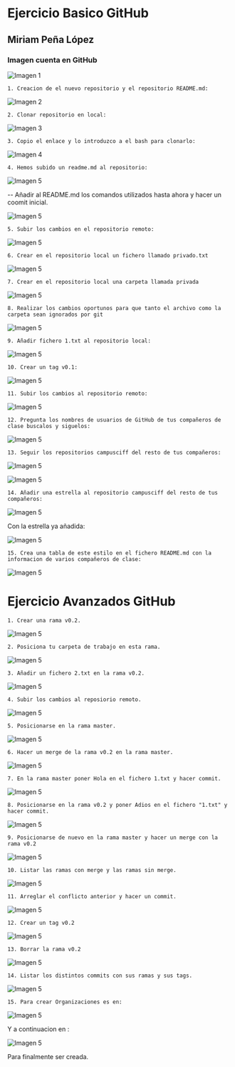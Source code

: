 
# Ejercicio Basico GitHub 
## Miriam Peña López

### Imagen cuenta en GitHub


![Imagen 1](http://imgfz.com/i/hDuaFA8.png)

	1. Creacion de el nuevo repositorio y el repositorio README.md:

![Imagen 2](http://imgfz.com/i/8qZFae0.png)

	2. Clonar repositorio en local:

![Imagen 3](http://imgfz.com/i/dtsHE4x.png)

	3. Copio el enlace y lo introduzco a el bash para clonarlo:

![Imagen 4](https://imgur.com/3aqCKwJ.png)

	4. Hemos subido un readme.md al repositorio:

![Imagen 5](https://imgur.com/MijEHJW.png)


-- Añadir al README.md los comandos utilizados hasta ahora y hacer un coomit inicial.

![Imagen 5](https://imgur.com/0hWy2RZ.png)

	5. Subir los cambios en el repositorio remoto:

![Imagen 5](https://imgur.com/3kaapEW.png)


	6. Crear en el repositorio local un fichero llamado privado.txt


![Imagen 5](https://imgur.com/z1Jn9vx.png)


	7. Crear en el repositorio local una carpeta llamada privada


![Imagen 5](https://imgur.com/L0EWuML.png)


	8. Realizar los cambios oportunos para que tanto el archivo como la carpeta sean ignorados por git

![Imagen 5](https://imgur.com/p2AcTkT.png)


	9. Añadir fichero 1.txt al repositorio local:

![Imagen 5](https://imgur.com/WACgFR4.png)

	10. Crear un tag v0.1:

![Imagen 5](https://imgur.com/fKTBZf7.png)

	11. Subir los cambios al repositorio remoto:

![Imagen 5](https://imgur.com/vR2EiKh.png)

	12. Pregunta los nombres de usuarios de GitHub de tus compañeros de clase buscalos y siguelos:

![Imagen 5](https://imgur.com/EVBxxtX.png)

	13. Seguir los repositorios campusciff del resto de tus compañeros:


![Imagen 5](https://imgur.com/o2nldSw.png)

![Imagen 5](https://imgur.com/IzH0FWD.png)

	14. Añadir una estrella al repositorio campusciff del resto de tus compañeros:

![Imagen 5](https://imgur.com/5Xo5W4S.png)

Con la estrella ya añadida:

![Imagen 5](https://imgur.com/AtResob.png)

	15. Crea una tabla de este estilo en el fichero README.md con la informacion de varios compañeros de clase:

![Imagen 5](.png)


# Ejercicio Avanzados GitHub 

	1. Crear una rama v0.2.

![Imagen 5](https://imgur.com/eUlZ8OK.png)

	2. Posiciona tu carpeta de trabajo en esta rama.

![Imagen 5](https://imgur.com/GaNorJs.png)

	3. Añadir un fichero 2.txt en la rama v0.2.

![Imagen 5](https://imgur.com/Pk320oP.png)

	4. Subir los cambios al reposiorio remoto.

![Imagen 5](https://imgur.com/lMyTCOp.png)

	5. Posicionarse en la rama master.

![Imagen 5](https://imgur.com/DWH3UX2.png)

	6. Hacer un merge de la rama v0.2 en la rama master.

![Imagen 5](https://imgur.com/gHonk4g.png)

	7. En la rama master poner Hola en el fichero 1.txt y hacer commit.

![Imagen 5](https://imgur.com/DrY9cfX.png)

	8. Posicionarse en la rama v0.2 y poner Adios en el fichero "1.txt" y hacer commit.

![Imagen 5](https://imgur.com/RxgsZdT.png)

	9. Posicionarse de nuevo en la rama master y hacer un merge con la rama v0.2

![Imagen 5](https://imgur.com/YRllSfI.png)

	10. Listar las ramas con merge y las ramas sin merge.

![Imagen 5](https://imgur.com/CuCrnak.png)

	11. Arreglar el conflicto anterior y hacer un commit.

![Imagen 5](https://imgur.com/kEwsJV7.png)

	12. Crear un tag v0.2

![Imagen 5](https://imgur.com/jvGEtdI.png)

	13. Borrar la rama v0.2

![Imagen 5](https://imgur.com/P0iIZYg.png)

	14. Listar los distintos commits con sus ramas y sus tags.

![Imagen 5](https://imgur.com/zyVUwPL.png)

	15. Para crear Organizaciones es en:

![Imagen 5](https://imgur.com/wHNw1OH.png)

Y a continuacion en :

![Imagen 5](https://imgur.com/oIPYMUp.png)

Para finalmente ser creada.




